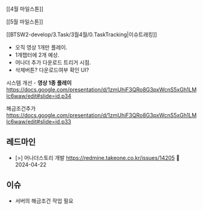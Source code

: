 
[[4월 마일스톤]]

[[5월 마일스톤]]


[[BTSW2-develop/3.Task/3월4월/0.TaskTracking|이슈트래킹]] 


- 오직 영상 1개만 플레이.
- 1개챕터에 2개 예상.
- 어나더 추가 다운로드 트리거 시점. 
- 삭제버튼? 다운로드여부 확인 UI?

시스템 개선 - **영상 1종 플레이**
https://docs.google.com/presentation/d/1zmUhiF3QRo8G3pxWcnS5xGh1LMlc6waw/edit#slide=id.p34

해금조건추가
https://docs.google.com/presentation/d/1zmUhiF3QRo8G3pxWcnS5xGh1LMlc6waw/edit#slide=id.p33




## 레드마인
- [>] 어나더스토리 개발 https://redmine.takeone.co.kr/issues/14205 🛫 2024-04-22



## 이슈
- 서버의 해금조건 작업 필요

